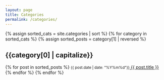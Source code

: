 ```yaml
---
layout: page
title: Categories
permalink: /categories/
---
```

{% assign sorted_cats = site.categories | sort %}
{% for category in sorted_cats %}
{% assign sorted_posts = category[1] | reversed %}
<h2 id="{{category[0] | uri_escape | downcase }}">{{category[0] | capitalize}}</h2>
  {% for post in sorted_posts %}
 	<small>{{ post.date | date: "%Y%m%d"}}</small><a href="{{ site.url }}{{ site.baseurl }}{{  post.url }}"> {{ post.title }}</a><br>
  {% endfor %}
{% endfor %}
